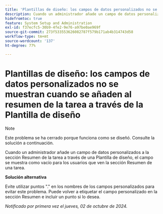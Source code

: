 ```yaml
---
title: 'Plantillas de diseño: los campos de datos personalizados no se muestran cuando se añaden al resumen de la tarea a través de la Plantilla de diseño'
description: Cuando un administrador añade un campo de datos personalizados a la sección Resumen de la tarea a través de una Plantilla de diseño, el campo se muestra como vacío para los usuarios que ven la sección Resumen de una tarea.
hidefromtoc: true
feature: System Setup and Administration
exl-id: f37ecfc5-30b9-4fe2-9e76-a97be0ae969f
source-git-commit: 273f533553626082787f579b171ab4b314743d58
workflow-type: tm+mt
source-wordcount: '137'
ht-degree: 77%

---
```


# Plantillas de diseño: los campos de datos personalizados no se muestran cuando se añaden al resumen de la tarea a través de la Plantilla de diseño

>[!NOTE]
>
>Este problema se ha cerrado porque funciona como se diseñó. Consulte la solución a continuación.

Cuando un administrador añade un campo de datos personalizados a la sección Resumen de la tarea a través de una Plantilla de diseño, el campo se muestra como vacío para los usuarios que ven la sección Resumen de una tarea.

**Solución alternativa**

Evite utilizar puntos &quot;.&quot; en los nombres de los campos personalizados para evitar este problema. Puede volver a etiquetar el campo personalizado en la sección Resumen e incluir un punto si lo desea.

_Notificado por primera vez el jueves, 02 de octubre de 2024._
